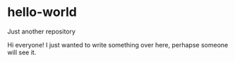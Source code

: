 # hello-world
Just another repository

Hi everyone!
I just wanted to write something over here, perhapse someone will see it.
